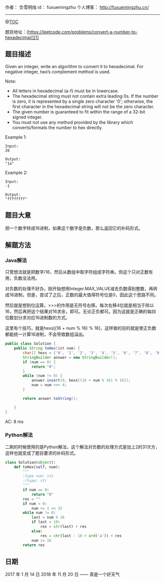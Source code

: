 作者： 负雪明烛
id：	fuxuemingzhu
个人博客：	http://fuxuemingzhu.cn/

---
@[TOC](目录)


题目地址：[https://leetcode.com/problems/convert-a-number-to-hexadecimal/][1]


## 题目描述

Given an integer, write an algorithm to convert it to hexadecimal. For negative integer, two’s complement method is used.

Note:

- All letters in hexadecimal (a-f) must be in lowercase.
- The hexadecimal string must not contain extra leading 0s. If the number is zero, it is represented by a single zero character '0'; otherwise, the first character in the hexadecimal string will not be the zero character.
- The given number is guaranteed to fit within the range of a 32-bit signed integer.
- You must not use any method provided by the library which converts/formats the number to hex directly.

Example 1:

	Input:
	26
	
	Output:
	"1a"

Example 2:
	
	Input:
	-1
	
	Output:
	"ffffffff"

## 题目大意

把一个数字转成16进制，如果这个数字是负数，那么返回它的补码形式。

    
## 解题方法

### Java解法

只管想法就是把数字/16，然后从数组中取字符组成字符串。但这个只对正数有用，负数没法用。

对负数的处理不好办。刚开始想用Integer.MAX_VALUE减去负数得到整数，再转成16进制，但是，尝试了之后，正数的最大值得符号位是0，因此这个思路不同。

然后就是想到位运算。>>>的作用是无符号右移。每次右移4位就是相当于除以16，然后再把这个结果对16求余，即可。无论正负都可。因为这就是正确的每四位数划分求对应16进制数的方式。

这里有个技巧，就是hexs[(16 + num % 16) % 16]，这样做的目的就是使正负数都能统一计算16进制，不会导致数组溢出。


```java
public class Solution {
	public String toHex(int num) {
		char[] hexs = {'0', '1', '2', '3', '4', '5', '6', '7', '8', '9', 'a', 'b', 'c', 'd', 'e', 'f'};
		StringBuilder answer = new StringBuilder();
		if (num == 0) {
			return "0";
		}
		while (num != 0) {
			answer.insert(0, hexs[(16 + num % 16) % 16]);
			num = num >>> 4;
		}

		return answer.toString();

	}
}
```

AC: 8 ms

### Python解法

二刷的时候使用的是Python解法，这个解法对负数的处理方式是加上2的31次方，这样也就变成了题目要求的补码形式。

```python
class Solution(object):
    def toHex(self, num):
        """
        :type num: int
        :rtype: str
        """
        if num == 0:
            return "0"
        res = ""
        if num < 0:
            num += 1 << 32
        while num != 0:
            last = num % 16
            if last < 10:
                res = str(last) + res
            else:
                res = chr(last - 10 + ord('a')) + res
            num /= 16
        return res
```

## 日期

2017 年 1 月 14 日 
2018 年 11 月 20 日 —— 真是一个好天气

  [1]: https://leetcode.com/problems/convert-a-number-to-hexadecimal/
